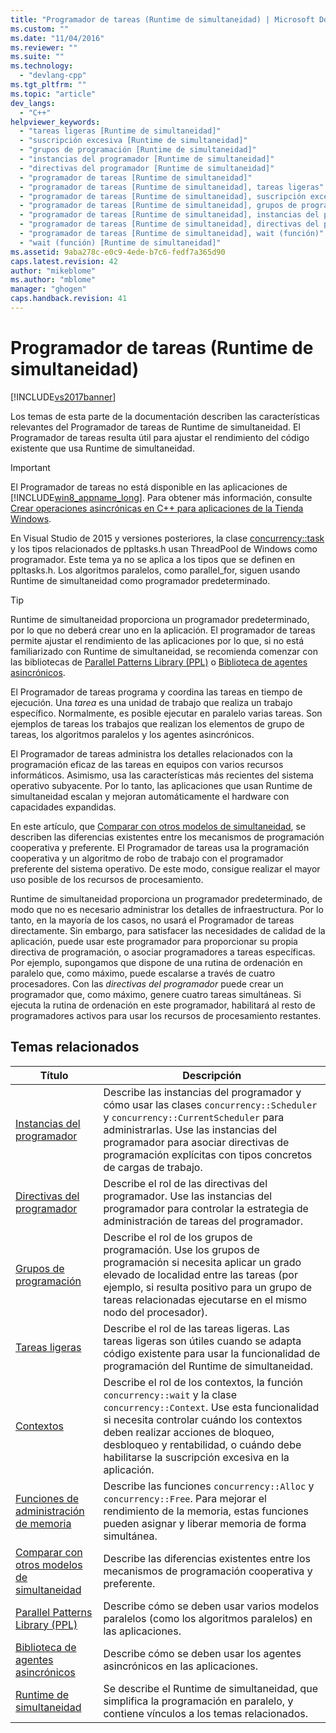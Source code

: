 ```yaml
---
title: "Programador de tareas (Runtime de simultaneidad) | Microsoft Docs"
ms.custom: ""
ms.date: "11/04/2016"
ms.reviewer: ""
ms.suite: ""
ms.technology: 
  - "devlang-cpp"
ms.tgt_pltfrm: ""
ms.topic: "article"
dev_langs: 
  - "C++"
helpviewer_keywords: 
  - "tareas ligeras [Runtime de simultaneidad]"
  - "suscripción excesiva [Runtime de simultaneidad]"
  - "grupos de programación [Runtime de simultaneidad]"
  - "instancias del programador [Runtime de simultaneidad]"
  - "directivas del programador [Runtime de simultaneidad]"
  - "programador de tareas [Runtime de simultaneidad]"
  - "programador de tareas [Runtime de simultaneidad], tareas ligeras"
  - "programador de tareas [Runtime de simultaneidad], suscripción excesiva"
  - "programador de tareas [Runtime de simultaneidad], grupos de programación"
  - "programador de tareas [Runtime de simultaneidad], instancias del programador"
  - "programador de tareas [Runtime de simultaneidad], directivas del programador"
  - "programador de tareas [Runtime de simultaneidad], wait (función)"
  - "wait (función) [Runtime de simultaneidad]"
ms.assetid: 9aba278c-e0c9-4ede-b7c6-fedf7a365d90
caps.latest.revision: 42
author: "mikeblome"
ms.author: "mblome"
manager: "ghogen"
caps.handback.revision: 41
---
```

# Programador de tareas (Runtime de simultaneidad)
[!INCLUDE[vs2017banner](../../assembler/inline/includes/vs2017banner.md)]

Los temas de esta parte de la documentación describen las características relevantes del Programador de tareas de Runtime de simultaneidad.  El Programador de tareas resulta útil para ajustar el rendimiento del código existente que usa Runtime de simultaneidad.  
  
> [!IMPORTANT]
>  El Programador de tareas no está disponible en las aplicaciones de [!INCLUDE[win8_appname_long](../../build/includes/win8_appname_long_md.md)].  Para obtener más información, consulte [Crear operaciones asincrónicas en C\+\+ para aplicaciones de la Tienda Windows](../../parallel/concrt/creating-asynchronous-operations-in-cpp-for-windows-store-apps.md).  
>   
>  En Visual Studio de 2015 y versiones posteriores, la clase [concurrency::task](../../parallel/concrt/reference/task-class-concurrency-runtime.md) y los tipos relacionados de ppltasks.h usan ThreadPool de Windows como programador.  Este tema ya no se aplica a los tipos que se definen en ppltasks.h.  Los algoritmos paralelos, como parallel\_for, siguen usando Runtime de simultaneidad como programador predeterminado.  
  
> [!TIP]
>  Runtime de simultaneidad proporciona un programador predeterminado, por lo que no deberá crear uno en la aplicación.  El programador de tareas permite ajustar el rendimiento de las aplicaciones por lo que, si no está familiarizado con Runtime de simultaneidad, se recomienda comenzar con las bibliotecas de [Parallel Patterns Library \(PPL\)](../../parallel/concrt/parallel-patterns-library-ppl.md) o [Biblioteca de agentes asincrónicos](../../parallel/concrt/asynchronous-agents-library.md).  
  
 El Programador de tareas programa y coordina las tareas en tiempo de ejecución.  Una *tarea* es una unidad de trabajo que realiza un trabajo específico.  Normalmente, es posible ejecutar en paralelo varias tareas.  Son ejemplos de tareas los trabajos que realizan los elementos de grupo de tareas, los algoritmos paralelos y los agentes asincrónicos.  
  
 El Programador de tareas administra los detalles relacionados con la programación eficaz de las tareas en equipos con varios recursos informáticos.  Asimismo, usa las características más recientes del sistema operativo subyacente.  Por lo tanto, las aplicaciones que usan Runtime de simultaneidad escalan y mejoran automáticamente el hardware con capacidades expandidas.  
  
 En este artículo, que [Comparar con otros modelos de simultaneidad](../../parallel/concrt/comparing-the-concurrency-runtime-to-other-concurrency-models.md), se describen las diferencias existentes entre los mecanismos de programación cooperativa y preferente.  El Programador de tareas usa la programación cooperativa y un algoritmo de robo de trabajo con el programador preferente del sistema operativo. De este modo, consigue realizar el mayor uso posible de los recursos de procesamiento.  
  
 Runtime de simultaneidad proporciona un programador predeterminado, de modo que no es necesario administrar los detalles de infraestructura.  Por lo tanto, en la mayoría de los casos, no usará el Programador de tareas directamente.  Sin embargo, para satisfacer las necesidades de calidad de la aplicación, puede usar este programador para proporcionar su propia directiva de programación, o asociar programadores a tareas específicas.  Por ejemplo, supongamos que dispone de una rutina de ordenación en paralelo que, como máximo, puede escalarse a través de cuatro procesadores.  Con las *directivas del programador* puede crear un programador que, como máximo, genere cuatro tareas simultáneas.  Si ejecuta la rutina de ordenación en este programador, habilitará al resto de programadores activos para usar los recursos de procesamiento restantes.  
  
## Temas relacionados  
  
|Título|Descripción|  
|------------|-----------------|  
|[Instancias del programador](../../parallel/concrt/scheduler-instances.md)|Describe las instancias del programador y cómo usar las clases `concurrency::Scheduler` y `concurrency::CurrentScheduler` para administrarlas.  Use las instancias del programador para asociar directivas de programación explícitas con tipos concretos de cargas de trabajo.|  
|[Directivas del programador](../../parallel/concrt/scheduler-policies.md)|Describe el rol de las directivas del programador.  Use las instancias del programador para controlar la estrategia de administración de tareas del programador.|  
|[Grupos de programación](../../parallel/concrt/schedule-groups.md)|Describe el rol de los grupos de programación.  Use los grupos de programación si necesita aplicar un grado elevado de localidad entre las tareas \(por ejemplo, si resulta positivo para un grupo de tareas relacionadas ejecutarse en el mismo nodo del procesador\).|  
|[Tareas ligeras](../../parallel/concrt/lightweight-tasks.md)|Describe el rol de las tareas ligeras.  Las tareas ligeras son útiles cuando se adapta código existente para usar la funcionalidad de programación del Runtime de simultaneidad.|  
|[Contextos](../../parallel/concrt/contexts.md)|Describe el rol de los contextos, la función `concurrency::wait` y la clase `concurrency::Context`.  Use esta funcionalidad si necesita controlar cuándo los contextos deben realizar acciones de bloqueo, desbloqueo y rentabilidad, o cuándo debe habilitarse la suscripción excesiva en la aplicación.|  
|[Funciones de administración de memoria](../../parallel/concrt/memory-management-functions.md)|Describe las funciones `concurrency::Alloc` y `concurrency::Free`.  Para mejorar el rendimiento de la memoria, estas funciones pueden asignar y liberar memoria de forma simultánea.|  
|[Comparar con otros modelos de simultaneidad](../../parallel/concrt/comparing-the-concurrency-runtime-to-other-concurrency-models.md)|Describe las diferencias existentes entre los mecanismos de programación cooperativa y preferente.|  
|[Parallel Patterns Library \(PPL\)](../../parallel/concrt/parallel-patterns-library-ppl.md)|Describe cómo se deben usar varios modelos paralelos \(como los algoritmos paralelos\) en las aplicaciones.|  
|[Biblioteca de agentes asincrónicos](../../parallel/concrt/asynchronous-agents-library.md)|Describe cómo se deben usar los agentes asincrónicos en las aplicaciones.|  
|[Runtime de simultaneidad](../../parallel/concrt/concurrency-runtime.md)|Se describe el Runtime de simultaneidad, que simplifica la programación en paralelo, y contiene vínculos a los temas relacionados.|